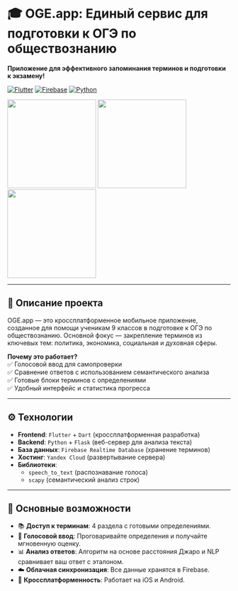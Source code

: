 # 🎓 OGE.app: Единый сервис для подготовки к ОГЭ по обществознанию

**Приложение для эффективного запоминания терминов и подготовки к экзамену!**

[![Flutter](https://img.shields.io/badge/Flutter-02569B?style=flat&logo=flutter)](https://flutter.dev)
[![Firebase](https://img.shields.io/badge/Firebase-FFCA28?style=flat&logo=firebase)](https://firebase.google.com)
[![Python](https://img.shields.io/badge/Python-3776AB?style=flat&logo=python)](https://www.python.org)

<img src="media/image9.png" width="200"> <img src="media/image10.png" width="200"> <img src="media/image11.png" width="200">

---

## 📖 Описание проекта

OGE.app — это кроссплатформенное мобильное приложение, созданное для помощи ученикам 9 классов в подготовке к ОГЭ по обществознанию. Основной фокус — закрепление терминов из ключевых тем: политика, экономика, социальная и духовная сферы.

**Почему это работает?**  
✅ Голосовой ввод для самопроверки  
✅ Сравнение ответов с использованием семантического анализа  
✅ Готовые блоки терминов с определениями  
✅ Удобный интерфейс и статистика прогресса  

---

## ⚙️ Технологии

- **Frontend**: `Flutter` + `Dart` (кроссплатформенная разработка)
- **Backend**: `Python` + `Flask` (веб-сервер для анализа текста)
- **База данных**: `Firebase Realtime Database` (хранение терминов)
- **Хостинг**: `Yandex Cloud` (развертывание сервера)
- **Библиотеки**: 
  - `speech_to_text` (распознавание голоса)
  - `scapy` (семантический анализ строк)

---

## 🚀 Основные возможности

- 📚 **Доступ к терминам**: 4 раздела с готовыми определениями.
- 🎤 **Голосовой ввод**: Проговаривайте определения и получайте мгновенную оценку.
- 📊 **Анализ ответов**: Алгоритм на основе расстояния Джаро и NLP сравнивает ваш ответ с эталоном.
- ☁️ **Облачная синхронизация**: Все данные хранятся в Firebase.
- 📱 **Кроссплатформенность**: Работает на iOS и Android.
